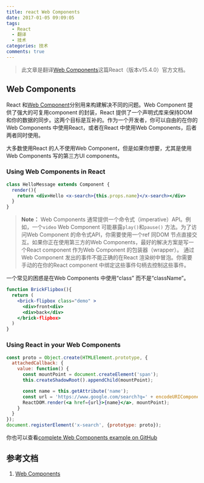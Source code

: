 ```yaml
---
title: react Web Components
date: 2017-01-05 09:09:05
tags:
  - React
  - 翻译
  - 技术
categories: 技术
comments: true
---
```


> 此文章是翻译[Web Components](https://facebook.github.io/react/docs/web-components.html)这篇React（版本v15.4.0）官方文档。

## Web Components

React 和[Web Component]()分别用来构建解决不同的问题。Web Component 提供了强大的可复用component 的封装，React 提供了一个声明式库来保持DOM 和你的数据的同步。这两个目标是互补的。作为一个开发者，你可以自由的在你的Web Components 中使用React，或者在React 中使用Web Components，后者两者同时使用。

大多数使用React 的人不使用Web Component，但是如果你想要，尤其是使用Web Components 写的第三方UI components。

<!--more-->

###  Using Web Components in React
```jsx
class HelloMessage extends Component {
  render(){
    return <div>Hello <x-search>{this.props.name}</x-search></div>
  }
}
```

>**Note：**
Web Components 通常提供一个命令式（imperative）API。例如，一个`video` Web Component 可能暴露`play()`和`pause()` 方法。为了访问Web Component 的命令式API，你需要使用一个ref 同DOM 节点直接交互。如果你正在使用第三方的Web Components，最好的解决方案是写一个React component 作为Web Component 的包装器（wrapper）。
通过Web Component 发出的事件不能正确的在React 渲染树中冒泡。你需要手动的在你的React component 中绑定这些事件句柄去控制这些事件。

一个常见的困惑是在Web Components 中使用“class” 而不是“className”。
```jsx
function BrickFlipbox(){
  return (
    <brick-flipbox class="demo" >
      <div>front<div>
      <div>back</div>
    </brick-flipbox>
  )
}
```

### Using React in your Web Components
```jsx
const proto = Object.create(HTMLElement.prototype, {
  attachedCallback: {
    value: function() {
      const mountPoint = document.createElement('span');
      this.createShadowRoot().appendChild(mountPoint);

      const name = this.getAttribute('name');
      const url = 'https://www.google.com/search?q=' + encodeURIComponent(name);
      ReactDOM.render(<a href={url}>{name}</a>, mountPoint);
    }
  }
});
document.registerElement('x-search', {prototype: proto});
```
你也可以查看[complete Web Components example on GitHub](https://github.com/facebook/react/tree/master/examples/webcomponents)

## 参考文档

1. [Web Components](https://facebook.github.io/react/docs/web-components.html)
